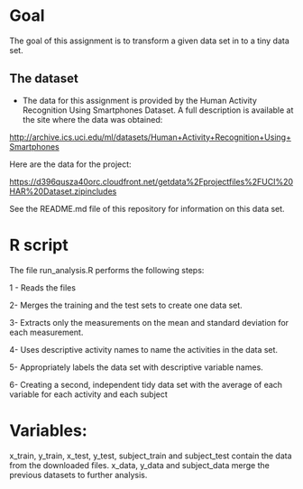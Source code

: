 # Goal
The goal of this assignment is to transform a given data set in to a tiny data set.

## The dataset
- The data for this assignment is provided by the Human Activity Recognition Using Smartphones Dataset. A full description is available at the site where the data was obtained:

http://archive.ics.uci.edu/ml/datasets/Human+Activity+Recognition+Using+Smartphones
 

Here are the data for the project:

 
https://d396qusza40orc.cloudfront.net/getdata%2Fprojectfiles%2FUCI%20HAR%20Dataset.zipincludes 

See the README.md file of this repository for information on this data set.

# R script 

The file run_analysis.R performs the following steps:

1 - Reads the files

2- Merges the training and the test sets to create one data set.

3- Extracts only the measurements on the mean and standard deviation for each measurement. 

4- Uses descriptive activity names to name the activities in the data set.

5- Appropriately labels the data set with descriptive variable names. 

6- Creating a second, independent tidy data set with the average of each variable for each activity and each subject

# Variables:
x_train, y_train, x_test, y_test, subject_train and subject_test contain the data from the downloaded files.
x_data, y_data and subject_data merge the previous datasets to further analysis.
